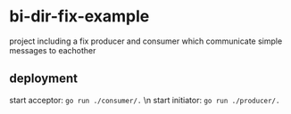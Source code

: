 # bi-dir-fix-example

project including a fix producer and consumer which communicate simple messages
to eachother

## deployment

start acceptor: `go run ./consumer/.` \n start initiator: `go run ./producer/.`
